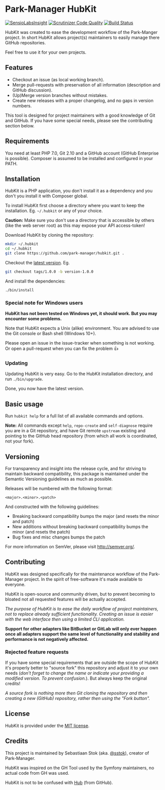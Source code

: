 # Park-Manager HubKit

[![SensioLabsInsight](https://insight.sensiolabs.com/projects/4b94233d-799f-4276-91fb-2acd4a34f15e/mini.png)](https://insight.sensiolabs.com/projects/4b94233d-799f-4276-91fb-2acd4a34f15e)
[![Scrutinizer Code Quality](https://scrutinizer-ci.com/g/park-manager/hubkit/badges/quality-score.png?b=master)](https://scrutinizer-ci.com/g/park-manager/hubkit/?branch=master)
[![Build Status](https://travis-ci.org/park-manager/hubkit.svg?branch=master)](https://travis-ci.org/park-manager/hubkit)

HubKit was created to ease the development workflow of the Park-Manger project.
In short HubKit allows project(s) maintainers to easily manage there GitHub repositories.

Feel free to use it for your own projects.

## Features

* Checkout an issue (as local working branch).
* Merge pull-requests with preservation of all information (description and GitHub discussion).
* (Up)Merge version branches without mistakes.
* Create new releases with a proper changelog, and no gaps in version numbers.

This tool is designed for project maintainers with a good knowledge of Git and GitHub.
If you have some special needs, please see the contributing section below.

## Requirements

You need at least PHP 7.0, Git 2.10 and a GitHub account (GitHub Enterprise is possible).
Composer is assumed to be installed and configured in your PATH.

## Installation

HubKit is a PHP application, you don't install it as a dependency
and you don't you install it with Composer global.

To install HubKit first choose a directory where you want to keep the installation.
Eg. `~/.hubkit` or any of your choice.

**Caution:** Make sure you don't use a directory that is accessible by
others (like the web server root) as this may expose your API access-token!

Download HubKit by cloning the repository:

```bash
mkdir ~/.hubkit
cd ~/.hubkit
git clone https://github.com/park-manager/hubkit.git .
```

Checkout the [latest version](https://github.com/park-manager/hubkit/releases). Eg.

```bash
git checkout tags/1.0.0 -b version-1.0.0
```

And install the dependencies:

```bash
./bin/install
```

### Special note for Windows users

**HubKit has not been tested on Windows yet, it should work.
But you may encounter some problems.**

Note that HubKit expects a Unix (alike) environment.
You are advised to use the Git console or Bash shell (Windows 10+).

Please open an issue in the issue-tracker when something is not working.
Or open a pull-request when you can fix the problem :+1:

### Updating

Updating HubKit is very easy. Go to the HubKit installation
directory, and run `./bin/upgrade`.

Done, you now have the latest version.

## Basic usage

Run `hubkit help` for a full list of all available commands and options.

**Note:** All commands except `help`, `repo-create` and `self-diagnose` require 
you are in a Git repository, and have Git remote `upstream` existing and pointing 
to the GitHub head repository (from which all work is coordinated, not your fork).

## Versioning

For transparency and insight into the release cycle, and for striving
to maintain backward compatibility, this package is maintained under
the Semantic Versioning guidelines as much as possible.

Releases will be numbered with the following format:

`<major>.<minor>.<patch>`

And constructed with the following guidelines:

* Breaking backward compatibility bumps the major (and resets the minor and patch)
* New additions without breaking backward compatibility bumps the minor (and resets the patch)
* Bug fixes and misc changes bumps the patch

For more information on SemVer, please visit <http://semver.org/>.

## Contributing

HubKit was designed specifically for the maintenance workflow of the Park-Manager project.
In the spirit of free-software it's made available to everyone.

HubKit is open-source and community driven, but to prevent becoming 
to bloated not all requested features will be actually accepted.

*The purpose of HubKit is to ease the daily workflow of project maintainers,
not to replace already sufficient functionality. Creating an issue is easier
with the web interface then using a limited CLI application.*

**Support for other adapters like BitBucket or GitLab will only ever happen once
all adapters support the same level of functionality and stability and performance
is not negatively affected.**

### Rejected feature requests

If you have some special requirements that are outside the scope of HubKit
it's properly better to "source fork" this repository and adjust it to
your own needs (*don't forget to change the name or indicate your providing
a modified version. To prevent confusion.*). But always keep the original credits!

*A source fork is nothing more then Git cloning the repository and then
creating a new (GitHub) repository, rather then using the "Fork button".*

## License

HubKit is provided under the [MIT license](LICENSE).

## Credits

This project is maintained by Sebastiaan Stok (aka. [@sstok](https://github.com/sstok)),
creator of Park-Manager.

HubKit was inspired on the GH Tool used by the Symfony maintainers, 
no actual code from GH was used. 

HubKit is not to be confused with [Hub](https://hub.github.com/) (from GitHub).
